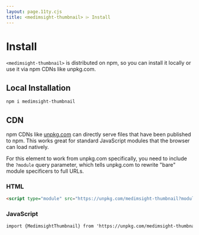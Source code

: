 ```yaml
---
layout: page.11ty.cjs
title: <medimsight-thumbnail> ⌲ Install
---
```


# Install

`<medimsight-thumbnail>` is distributed on npm, so you can install it locally or use it via npm CDNs like unpkg.com.

## Local Installation

```bash
npm i medimsight-thumbnail
```

## CDN

npm CDNs like [unpkg.com]() can directly serve files that have been published to npm. This works great for standard JavaScript modules that the browser can load natively.

For this element to work from unpkg.com specifically, you need to include the `?module` query parameter, which tells unpkg.com to rewrite "bare" module specificers to full URLs.

### HTML
```html
<script type="module" src="https://unpkg.com/medimsight-thumbnail?module"></script>
```

### JavaScript
```html
import {MedimsightThumbnail} from 'https://unpkg.com/medimsight-thumbnail?module';
```
